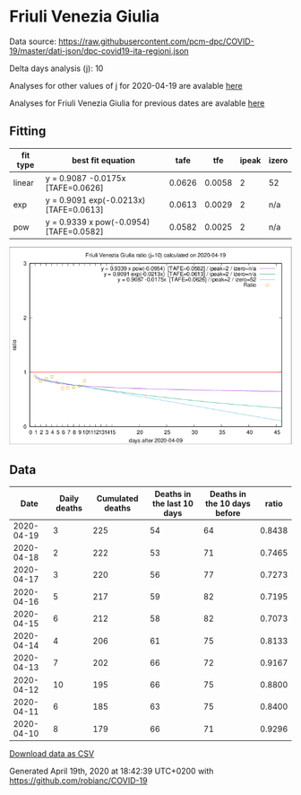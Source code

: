 # Friuli Venezia Giulia

Data source: https://raw.githubusercontent.com/pcm-dpc/COVID-19/master/dati-json/dpc-covid19-ita-regioni.json

Delta days analysis (j): 10

Analyses for other values of j for 2020-04-19 are avalable [here](../2020-04-19/README.md)

Analyses for Friuli Venezia Giulia for previous dates are avalable [here](../README.md)

## Fitting 
|fit type|best fit equation|tafe|tfe|ipeak|izero|
|-------|-----|--------|------|---|---|
|linear|y = 0.9087 -0.0175x  [TAFE=0.0626]|0.0626|0.0058|2|52|
|exp|y = 0.9091 exp(-0.0213x)  [TAFE=0.0613]|0.0613|0.0029|2|n/a|
|pow|y = 0.9339 x pow(-0.0954)  [TAFE=0.0582]|0.0582|0.0025|2|n/a|

![Plot](COVID-19_friuli_venezia_giulia_j10_2020-04-19.png)

## Data
|Date|Daily deaths|Cumulated deaths|Deaths in the last 10 days|Deaths in the 10 days before|ratio|
|----|----------|-----------|-------|--------------------|-----|
|2020-04-19|3|225|54|64|0.8438|
|2020-04-18|2|222|53|71|0.7465|
|2020-04-17|3|220|56|77|0.7273|
|2020-04-16|5|217|59|82|0.7195|
|2020-04-15|6|212|58|82|0.7073|
|2020-04-14|4|206|61|75|0.8133|
|2020-04-13|7|202|66|72|0.9167|
|2020-04-12|10|195|66|75|0.8800|
|2020-04-11|6|185|63|75|0.8400|
|2020-04-10|8|179|66|71|0.9296|

[Download data as CSV](COVID-19_friuli_venezia_giulia_j10_2020-04-19.csv)

Generated April 19th, 2020 at 18:42:39 UTC+0200 with https://github.com/robianc/COVID-19
